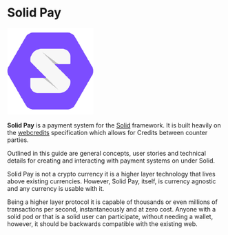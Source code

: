 # Solid Pay

![Solid Pay!](.gitbook/assets/solidlogo.png)

**Solid Pay** is a payment system for the [Solid](https://github.com/solid/solid) framework.  It is built heavily on the [webcredits](https://webcredits.github.io/spec/) specification which allows for Credits between counter parties.

Outlined in this guide are general concepts, user stories and technical details for creating and interacting with payment systems on under Solid. 

Solid Pay is not a crypto currency it is a higher layer technology that lives above existing currencies.  However, Solid Pay, itself, is currency agnostic and any currency is usable with it.  

Being a higher layer protocol it is capable of thousands or even millions of transactions per second, instantaneously and at zero cost. Anyone with a solid pod or that is a solid user can participate, without needing a wallet, however, it should be backwards compatible with the existing web.

